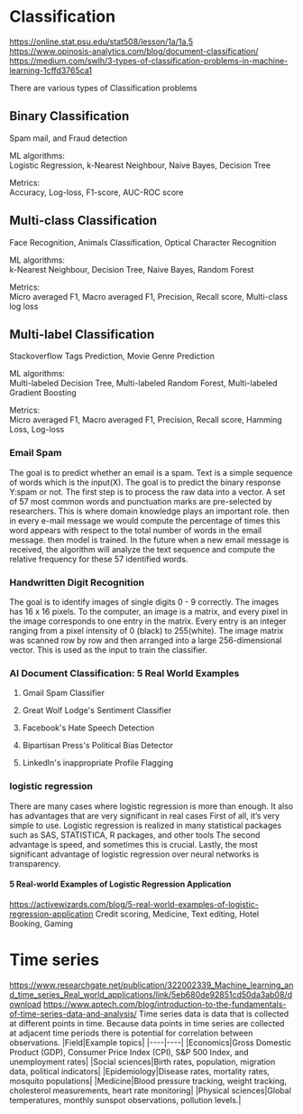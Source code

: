 # Classification
https://online.stat.psu.edu/stat508/lesson/1a/1a.5<br>
https://www.opinosis-analytics.com/blog/document-classification/<br>
https://medium.com/swlh/3-types-of-classification-problems-in-machine-learning-1cffd3765ca1<br>

There are various types of Classification problems
## Binary Classification
Spam mail, and Fraud detection<br>

ML algorithms:<br>
Logistic Regression, k-Nearest Neighbour, Naive Bayes, Decision Tree

Metrics:<br>
Accuracy, Log-loss, F1-score, AUC-ROC score
## Multi-class Classification
Face Recognition, Animals Classification, Optical Character Recognition

ML algorithms:<br>
k-Nearest Neighbour, Decision Tree, Naive Bayes, Random Forest

Metrics:<br>
Micro averaged F1, Macro averaged F1, Precision, Recall score, Multi-class log loss
## Multi-label Classification
Stackoverflow Tags Prediction, Movie Genre Prediction<br>

ML algorithms:<br>
Multi-labeled Decision Tree, Multi-labeled Random Forest, Multi-labeled Gradient Boosting

Metrics:<br>
Micro averaged F1, Macro averaged F1, Precision, Recall score, Hamming Loss, Log-loss

### Email Spam
The goal is to predict whether an email is a spam.
Text is a simple sequence of words which is the input(X).
The goal is to predict the binary response Y:spam or not.
The first step is to process the raw data into a vector.
A set of 57 most common words and punctuation marks are pre-selected by researchers.
This is where domain knowledge plays an important role.
then in every e-mail message we would compute  the percentage of times this word appears with respect to the total number of words in the email message.
then model is trained. In the future when a new email message is received, the algorithm will analyze the text sequence and compute the relative frequency for these 57 identified words.

### Handwritten Digit Recognition
The goal is to identify images of single digits 0 - 9 correctly.
The images has 16 x 16 pixels. To the computer, an image is a matrix, and every pixel in the image corresponds to one entry in the matrix.
Every entry is an integer ranging from a pixel intensity of 0 (black) to 255(white). The image matrix was scanned row by row and then arranged into 
a large 256-dimensional vector. This is used as the input to train the classifier.

### AI Document Classification: 5 Real World Examples
1. Gmail Spam Classifier

2. Great Wolf Lodge's Sentiment Classifier

3. Facebook's Hate Speech Detection

4. Bipartisan Press's Political Bias Detector

5. LinkedIn's inappropriate Profile Flagging

### logistic regression
There are many cases where logistic regression is more than enough. It also has advantages that are very significant in real cases
First of all, it’s very simple to use. Logistic regression is realized in many statistical packages such as SAS, STATISTICA, R packages, and other tools
The second advantage is speed, and sometimes this is crucial.
Lastly, the most significant advantage of logistic regression over neural networks is transparency.

#### 5 Real-world Examples of Logistic Regression Application
https://activewizards.com/blog/5-real-world-examples-of-logistic-regression-application
Credit scoring, Medicine, Text editing, Hotel Booking, Gaming


# Time series
https://www.researchgate.net/publication/322002339_Machine_learning_and_time_series_Real_world_applications/link/5eb680de92851cd50da3ab08/download
https://www.aptech.com/blog/introduction-to-the-fundamentals-of-time-series-data-and-analysis/
Time series data is data that is collected at different points in time.
Because data points in time series are collected at adjacent time periods there is potential for correlation between observations.
|Field|Example topics|
|----|----|
|Economics|Gross Domestic Product (GDP), Consumer Price Index (CPI), S&P 500 Index, and unemployment rates|
|Social sciences|Birth rates, population, migration data, political indicators|
|Epidemiology|Disease rates, mortality rates, mosquito populations|
|Medicine|Blood pressure tracking, weight tracking, cholesterol measurements, heart rate monitoring|
|Physical sciences|Global temperatures, monthly sunspot observations, pollution levels.|



